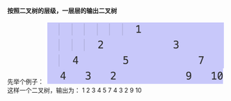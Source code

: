 #### 按照二叉树的层级，一层层的输出二叉树
先举个例子：
![二叉树](https://github.com/aizuyan/images/blob/master/algorithm/%E4%BA%8C%E5%8F%89%E6%A0%91.png)
这样一个二叉树，输出为：
1
2 3
4 5 7
4 3 2 9 10

